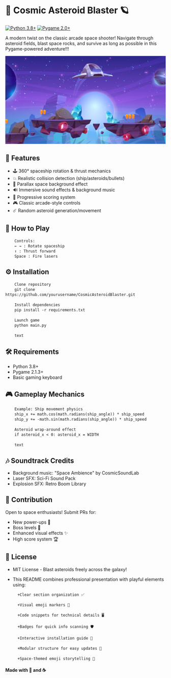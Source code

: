 # 🚀 Cosmic Asteroid Blaster 🪐

[![Python 3.8+](https://img.shields.io/badge/Python-3.8+-yellow.svg)](https://www.python.org/)
[![Pygame 2.0+](https://img.shields.io/badge/Pygame-2.0+-red.svg)](https://www.pygame.org/)

A modern twist on the classic arcade space shooter! Navigate through asteroid fields, blast space rocks, and survive as long as possible in this Pygame-powered adventure!!!

![Gameplay Screenshot](https://github.com/Ornella-Gigante/PySpaceShooter/blob/main/image_game.png) 

## 🌟 Features
- 🕹️ 360° spaceship rotation & thrust mechanics
- 💥 Realistic collision detection (ship/asteroids/bullets)
- 🌌 Parallax space background effect
- 🔊 Immersive sound effects & background music
- 🏅 Progressive scoring system
- 🎮 Classic arcade-style controls
- ☄️ Random asteroid generation/movement

## 🎯 How to Play
    
        Controls:
        ← → : Rotate spaceship
        ↑ : Thrust forward
        Space : Fire lasers


## ⚙️ Installation

        Clone repository
        git clone https://github.com/yourusername/CosmicAsteroidBlaster.git
        
        Install dependencies
        pip install -r requirements.txt
        
        Launch game
        python main.py
        
        text

## 🛠️ Requirements

- Python 3.8+
- Pygame 2.1.3+
- Basic gaming keyboard

## 🎮 Gameplay Mechanics

        Example: Ship movement physics
        ship_x += math.cos(math.radians(ship_angle)) * ship_speed
        ship_y += -math.sin(math.radians(ship_angle)) * ship_speed
        
        Asteroid wrap-around effect
        if asteroid_x < 0: asteroid_x = WIDTH
        
        text

## 🎶 Soundtrack Credits

- Background music: "Space Ambience" by CosmicSoundLab
- Laser SFX: Sci-Fi Sound Pack
- Explosion SFX: Retro Boom Library

## 👥 Contribution

Open to space enthusiasts! Submit PRs for:
- New power-ups 🧿
- Boss levels 👾
- Enhanced visual effects ✨
- High score system 🏆

## 📜 License

- MIT License - Blast asteroids freely across the galaxy!
- This README combines professional presentation with playful elements using:

        +Clear section organization ✅
        
        +Visual emoji markers 🎯
        
        +Code snippets for technical details 🖥️
        
        +Badges for quick info scanning 🛡️
        
        +Interactive installation guide 🚀
        
        +Modular structure for easy updates 🔧
        
        +Space-themed emoji storytelling 🌌

####  Made with 💜 and ☕ 
